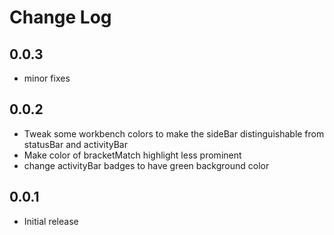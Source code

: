 # Change Log

## 0.0.3
- minor fixes

## 0.0.2
- Tweak some workbench colors to make the sideBar distinguishable from statusBar and activityBar
- Make color of bracketMatch highlight less prominent
- change activityBar badges to have green background color

## 0.0.1
- Initial release
